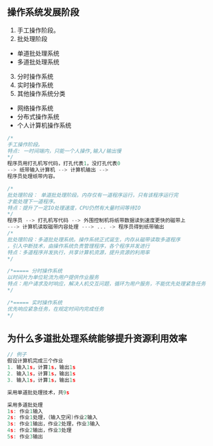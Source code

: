 ## 操作系统发展阶段
1. 手工操作阶段。
2. 批处理阶段
  * 单道批处理系统
  * 多道批处理系统
3. 分时操作系统
4. 实时操作系统
5. 其他操作系统分类
  * 网络操作系统
  * 分布式操作系统
  * 个人计算机操作系统
```c
/*
手工操作阶段。
特点: 一时间端内，只能一个人操作,输入/输出慢
*/
程序员用打孔机写代码，打孔代表1，没打孔代表0
--> 纸带输入计算机 --> 计算机输出 -->
程序员处理纸带内容。

/* 
批处理阶段： 单道批处理阶段。内存仅有一道程序运行，只有该程序运行完
才能处理下一道程序。
特点：提升了一定IO处理速度，CPU仍然有大量时间等待IO
*/
程序员 --> 打孔机写代码 --> 外围控制机将纸带数据读到速度更快的磁带上
---> 计算机读取磁带内容处理 ---> ... -> 程序员得到纸带输出
/*
批处理阶段：多道批处理系统。操作系统正式诞生，内存从磁带读取多道程序
，引入中断技术，由操作系统负责管理程序，各个程序并发进行
特点：多道程序并发执行，共享计算机资源，提升资源的利用率
*/

/*===== 分时操作系统
以时间片为单位轮流为用户提供作业服务
特点：用户请求及时响应，解决人机交互问题，循环为用户服务，不能优先处理紧急任务
*/

/*===== 实时操作系统
优先响应紧急任务，在规定时间内完成任务
*/
```

## 为什么多道批处理系统能够提升资源利用效率
```c
// 例子
假设计算机完成三个作业
1. 输入1s，计算1s，输出1s
2. 输入1s，计算1s，输出1s
3. 输入1s，计算1s，输出1s

采用单道批处理技术，共9s

采用多道批处理
1s: 作业1输入
2s: 作业1处理，（输入空闲)作业2输入
3s: 作业1输出，作业2处理，作业3输入
4s: 作业2输出，作业3处理
5s: 作业3输出
```



